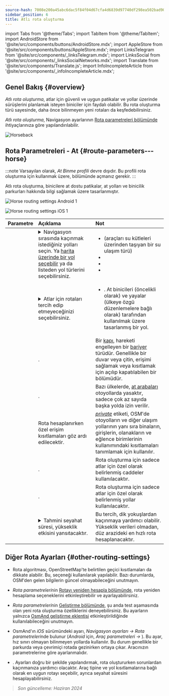 ```yaml
---
source-hash: 7008e200a45abc6dac5f84f04d67cfa4d6839d97740df298ea502bad90aec24d
sidebar_position: 6
title: Atlı rota oluşturma
---
```

import Tabs from '@theme/Tabs';
import TabItem from '@theme/TabItem';
import AndroidStore from '@site/src/components/buttons/AndroidStore.mdx';
import AppleStore from '@site/src/components/buttons/AppleStore.mdx';
import LinksTelegram from '@site/src/components/_linksTelegram.mdx';
import LinksSocial from '@site/src/components/_linksSocialNetworks.mdx';
import Translate from '@site/src/components/Translate.js';
import InfoIncompleteArticle from '@site/src/components/_infoIncompleteArticle.mdx';



## Genel Bakış {#overview}

*Atlı rota oluşturma*, atlar için güvenli ve uygun patikalar ve yollar üzerinde sürüşlerini planlamak isteyen biniciler için faydalı olabilir. Bu rota oluşturma türü sayesinde, daha önce bilinmeyen yeni rotaları da keşfedebilirsiniz.

*Atlı rota oluşturma*, Navigasyon ayarlarının [Rota parametreleri bölümünde](../guidance/navigation-settings.md#route-parameters) ihtiyaçlarınıza göre yapılandırılabilir.

![Horseback](@site/static/img/navigation/routing/horseback_routing_overview.png)


## Rota Parametreleri - At {#route-parameters---horse}

:::note
Varsayılan olarak, *At Binme profili* devre dışıdır. Bu profili rota oluşturma için kullanmak üzere, *<Translate android="true" ids="shared_string_menu,shared_string_settings,application_profiles"/>* bölümünde açmanız gerekir.
:::

Atlı rota oluşturma, binicilere at dostu patikalar, at yolları ve binicilik parkurları hakkında bilgi sağlamak üzere tasarlanmıştır.

<Tabs groupId="operating-systems" queryString="operating-systems">

<TabItem value="android" label="Android">

![Horse routing settings Android 1](@site/static/img/navigation/routing/horse-routing-andr.png)

</TabItem>

<TabItem value="ios" label="iOS">

![Horse routing settings iOS 1](@site/static/img/navigation/routing/horse-routing-ios.png)

</TabItem>

</Tabs>

| Parametre | Açıklama | Not |
|:------------|:---------------|:---------------|
| *<Translate android="true" ids="impassable_road"/>* | <details><summary> Navigasyon sırasında kaçınmak istediğiniz yolları seçin. Ya [harita üzerinde bir yol seçebilir](../../map/map-context-menu/#avoid-road) ya da listeden yol türlerini seçebilirsiniz. </summary> ![Avoid roads Android](@site/static/img/navigation/routing/horse_routing_avoid_android.png) </details> | <ul><li> [<Translate android="true" ids="routing_attr_avoid_ferries_name"/>](https://wiki.openstreetmap.org/wiki/Ferries) (araçları su kütleleri üzerinden taşıyan bir su ulaşım türü)</li><li>[<Translate android="true" ids="routing_attr_avoid_stairs_name"/>](https://wiki.openstreetmap.org/wiki/Tag:highway%3Dsteps)</li><li>[<Translate android="true" ids="routing_attr_avoid_tunnels_name"/>](https://wiki.openstreetmap.org/wiki/Key:tunnel)</li><li>[<Translate android="true" ids="routing_attr_avoid_motorway_name"/>](https://wiki.openstreetmap.org/wiki/Tag:highway%3Dmotorway)</li></ul>|
| *<Translate android="true" ids="prefer_in_routing_title"/>* | <details><summary> Atlar için rotaları tercih edip etmeyeceğinizi seçebilirsiniz. </summary> ![Prefer horses routes Android](@site/static/img/navigation/routing/horse_routing_prefer_android.png) </details> | <ul><li>[<Translate android="true" ids="routing_attr_prefer_horse_routes_name"/>](https://wiki.openstreetmap.org/wiki/Tag:highway%3Dbridleway). At binicileri (öncelikli olarak) ve yayalar (ülkeye özgü düzenlemelere bağlı olarak) tarafından kullanılmak üzere tasarlanmış bir yol. </li></ul> |
| *<Translate android="true" ids="routing_attr_allow_gate_name"/>* | <Translate android="true" ids="routing_attr_allow_gate_description"/>. | Bir [kapı](https://wiki.openstreetmap.org/wiki/Tag:barrier%3Dgate), hareketi engelleyen bir [bariyer](https://wiki.openstreetmap.org/wiki/Key:barrier) türüdür. Genellikle bir duvar veya çitin, erişimi sağlamak veya kısıtlamak için açılıp kapatılabilen bir bölümüdür. |
| *<Translate android="true" ids="routing_attr_carriage_restrictions_name"/>* | <Translate android="true" ids="routing_attr_carriage_restrictions_description"/>. | Bazı ülkelerde, [at arabaları](https://wiki.openstreetmap.org/wiki/Key:carriage) otoyollarda yasaktır, sadece çok az sayıda başka yolda izin verilir. |
| *<Translate android="true" ids="routing_attr_allow_private_name"/>* | Rota hesaplanırken özel erişim kısıtlamaları göz ardı edilecektir. | *[private](https://wiki.openstreetmap.org/wiki/Key:access)* etiketi, OSM'de otoyolların ve diğer ulaşım yollarının yanı sıra binaların, girişlerin, olanakların ve eğlence birimlerinin kullanımındaki kısıtlamaları tanımlamak için kullanılır. |
| *<Translate android="true" ids="routing_attr_only_permitted_streets_name"/>* | <Translate android="true" ids="routing_attr_only_permitted_streets_description"/>. | Rota oluşturma için sadece atlar için özel olarak belirlenmiş caddeler kullanılacaktır. |
| *<Translate android="true" ids="routing_attr_only_permitted_ways_name"/>* | <Translate android="true" ids="routing_attr_only_permitted_ways_description"/>. | Rota oluşturma için sadece atlar için özel olarak belirlenmiş yollar kullanılacaktır. |
|*<Translate android="true" ids="routing_attr_height_obstacles_name"/>* | <details><summary> Tahmini seyahat süresi, yükseklik etkisini yansıtacaktır. </summary> ![Use elevation data Android](@site/static/img/navigation/routing/horse_routing_elevation_android.png) </details> | Bu tercih, dik yokuşlardan kaçınmaya yardımcı olabilir. Yükseklik verileri olmadan, düz arazideki en hızlı rota hesaplanacaktır. |


## Diğer Rota Ayarları {#other-routing-settings}

- Rota algoritması, OpenStreetMap'te belirtilen geçici kısıtlamaları da dikkate alabilir. Bu, [<Translate android="true" ids="temporary_conditional_routing"/>](../routing/osmand-routing.md#consider-temporary-limitations) seçeneği kullanılarak yapılabilir. Bazı durumlarda, OSM'den gelen bilgilerin güncel olmayabileceğini unutmayın.

- *Rota parametreleri*nin [Rotayı yeniden hesapla bölümünde](../../navigation/guidance/navigation-settings.md#recalculate-route), rota yeniden hesaplama seçeneklerini etkinleştirebilir ve ayarlayabilirsiniz.

- *Rota parametreleri*nin [Geliştirme bölümünde](../guidance/navigation-settings.md#development-settings), şu anda test aşamasında olan yeni rota oluşturma özelliklerini deneyebilirsiniz. Bu ayarların yalnızca [OsmAnd geliştirme eklentisi](../../plugins/development.md) etkinleştirildiğinde kullanılabileceğini unutmayın.

- OsmAnd'ın *iOS* sürümündeki [<Translate ios="true" ids="road_speeds"/>](../guidance/navigation-settings.md#road-speeds) ayarı, *Navigasyon ayarları → Rota parametreleri*nde bulunur (*Android* için, *Araç parametreleri → [<Translate android="true" ids="default_speed_setting_title"/>](../guidance/navigation-settings.md#default-speed--road-speeds)*). Bu ayar, hız sınırı olmayan bilinmeyen yollarda kullanılır. Bu durum genellikle bir parkurda veya çevrimiçi rotada gezinirken ortaya çıkar. Aracınızın parametrelerine göre ayarlanmalıdır.

- [<Translate ios="true" ids="vehicle_parameters"/>](../guidance/navigation-settings.md#vehicle-parameters). Ayarları doğru bir şekilde yapılandırmak, rota oluştururken sorunlardan kaçınmanıza yardımcı olacaktır. Araç tipine ve yol kısıtlamalarına bağlı olarak en uygun rotayı seçebilir, ayrıca seyahat süresini hesaplayabilirsiniz.

> *Son güncelleme: Haziran 2024*